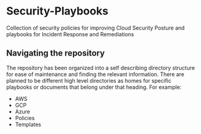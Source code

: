 # Security-Playbooks
Collection of security policies for improving Cloud Security Posture and playbooks for Incident Response and Remediations

## Navigating the repository
The repository has been organized into a self describing directory structure for ease of maintenance and finding the relevant information. There are planned to be different high level directories as homes for specific playbooks or documents that belong under that heading. For example: 

- AWS
- GCP
- Azure
- Policies
- Templates